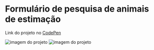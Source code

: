 # Formulário de pesquisa de animais de estimação

Link do projeto no <a href="https://codepen.io/felipefrranca/pen/KKvygdM" targer="_blank">CodePen</a>

<img src="https://github.com/felipefrranca/pet-research-form-FCC/blob/master/sf-img1.png" alt="imagem do projeto">
<img src="https://github.com/felipefrranca/pet-research-form-FCC/blob/master/sf-img2.png" alt="imagem do projeto">
